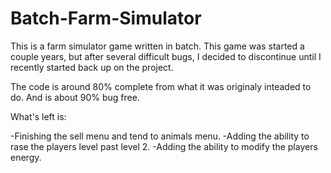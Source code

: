 # Batch-Farm-Simulator

This is a farm simulator game written in batch. This game was started a couple years, but after several difficult bugs, I decided to discontinue until I recently started back up on the project.

The code is around 80% complete from what it was originaly inteaded to do. And is about 90% bug free.

What's left is:

-Finishing the sell menu and tend to animals menu.
-Adding the ability to rase the players level past level 2.
-Adding the ability to modify the players energy.


